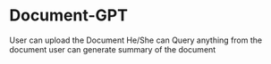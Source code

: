 # Document-GPT
User can upload the Document He/She can Query anything from the document user can generate summary of the document
